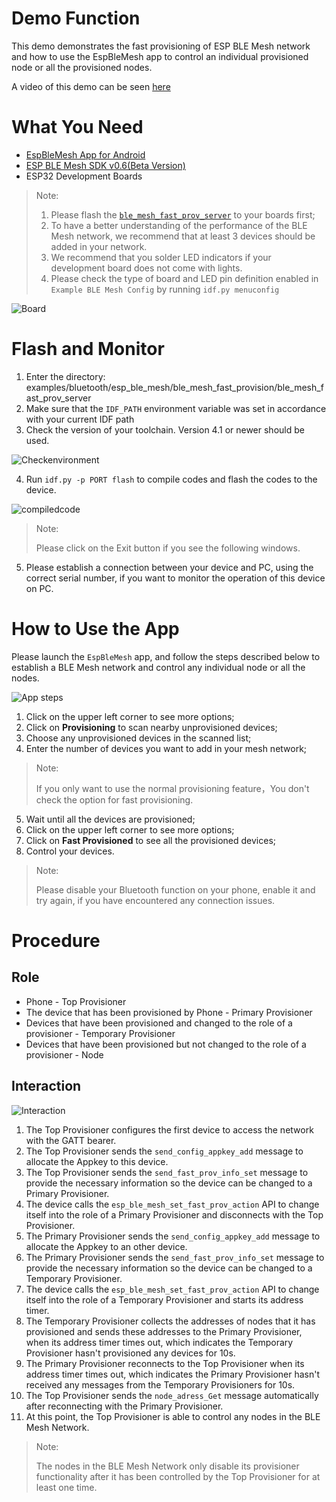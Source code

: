 ﻿# Demo Function

This demo demonstrates the fast provisioning of ESP BLE Mesh network and how to use the EspBleMesh app to control an individual provisioned node or all the provisioned nodes.
 
A video of this demo can be seen 
[here](http://download.espressif.com/BLE_MESH/BLE_Mesh_Demo/V0.4_Demo_Fast_Provision/ESP32_BLE_Mesh_Fast_Provision.mp4)

# What You Need 

* [EspBleMesh App for Android](http://download.espressif.com/BLE_MESH/BLE_Mesh_Tools/BLE_Mesh_App/EspBleMesh-0.9.4.apk)
* [ESP BLE Mesh SDK v0.6(Beta Version)](https://glab.espressif.cn/ble_mesh/esp-ble-mesh-v0.6)
* ESP32 Development Boards

> Note:
> 
> 1. Please flash the [`ble_mesh_fast_prov_server`](https://glab.espressif.cn/ble_mesh/esp-ble-mesh-v0.6/tree/ble_mesh_release/esp-ble-mesh-v0.6/examples/bluetooth/esp_ble_mesh/ble_mesh_fast_provision/ble_mesh_fast_prov_server) to your boards first;
> 2. To have a better understanding of the performance of the BLE Mesh network, we recommend that at least 3 devices should be added in your network.
> 3. We recommend that you solder LED indicators if your development board does not come with lights. 
> 4. Please check the type of board and LED pin definition enabled in `Example BLE Mesh Config` by running `idf.py menuconfig`

![Board](images/device.png)


# Flash and Monitor

1.	Enter the directory: 
examples/bluetooth/esp_ble_mesh/ble_mesh_fast_provision/ble_mesh_fast_prov_server
2.	Make sure that the `IDF_PATH` environment variable was set in accordance with your current IDF path
3. Check the version of your toolchain. Version 4.1 or newer should be used.
 
![Checkenvironment](images/picture1.png)

4. Run `idf.py -p PORT flash` to compile codes and flash the codes to the device.

![compiledcode](images/picture2.png)

> Note: 
> 
> Please click on the Exit button if you see the following windows.
                   

5. Please establish a connection between your device and PC, using the correct serial number, if you want to monitor the operation of this device on PC. 

# How to Use the App

Please launch the `EspBleMesh` app, and follow the steps described below to establish a BLE Mesh network and control any individual node or all the nodes.

![App steps](images/app_ble.png)
1. Click on the upper left corner to see more options;
2. Click on **Provisioning** to scan nearby unprovisioned devices;
3. Choose any unprovisioned devices in the scanned list;
4. Enter the number of devices you want to add in your mesh network;
> Note: 
> 
> If you only want to use the normal provisioning feature，You don't check the option for fast provisioning.
5. Wait until all the devices are provisioned;
6. Click on the upper left corner to see more options;
7. Click on **Fast Provisioned** to see all the provisioned devices;
8. Control your devices.

> Note: 
> 
> Please disable your Bluetooth function on your phone, enable it and try again, if you have encountered any connection issues.


# Procedure

## Role

* Phone - Top Provisioner
* The device that has been provisioned by Phone - Primary Provisioner
* Devices that have been provisioned and changed to the role of a provisioner - Temporary Provisioner
* Devices that have been provisioned but not changed to the role of a provisioner - Node

## Interaction

![Interaction](images/time.png)
1. The Top Provisioner configures the first device to access the network with the GATT bearer.
2. The Top Provisioner sends the `send_config_appkey_add` message to allocate the Appkey to this device. 
3. The Top Provisioner sends the `send_fast_prov_info_set` message to provide the necessary information so the device can be changed to a Primary Provisioner.
4. The device calls the `esp_ble_mesh_set_fast_prov_action` API to change itself into the role of a Primary Provisioner and disconnects with the Top Provisioner.
5. The Primary Provisioner sends the `send_config_appkey_add` message to allocate the Appkey to an other device.
6. The Primary Provisioner sends the `send_fast_prov_info_set` message to provide the necessary information so the device can be changed to a Temporary Provisioner.
7. The device calls the `esp_ble_mesh_set_fast_prov_action` API to change itself into the role of a Temporary Provisioner and starts its address timer.
8. The Temporary Provisioner collects the addresses of nodes that it has provisioned and sends these addresses to the Primary Provisioner, when its address timer times out, which indicates the Temporary Provisioner hasn't provisioned any devices for 10s.
9. The Primary Provisioner reconnects to the Top Provisioner when its address timer times out, which indicates the Primary Provisioner hasn't received any messages from the Temporary Provisioners for 10s.
10. The Top Provisioner sends the `node_adress_Get` message automatically after reconnecting with the Primary Provisioner.
11. At this point, the Top Provisioner is able to control any nodes in the BLE Mesh Network.

> Note:
> 
> The nodes in the BLE Mesh Network only disable its provisioner functionality after it has been controlled by the Top Provisioner for at least one time. 

